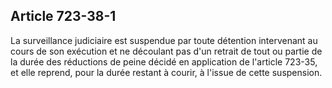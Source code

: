 Article 723-38-1
----
La surveillance judiciaire est suspendue par toute détention intervenant au
cours de son exécution et ne découlant pas d'un retrait de tout ou partie de la
durée des réductions de peine décidé en application de l'article 723-35, et elle
reprend, pour la durée restant à courir, à l'issue de cette suspension.
